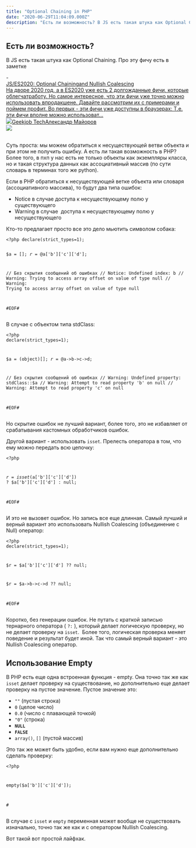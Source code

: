 ```yaml
---
title: "Optional Chaining in PHP"
date: "2020-06-29T11:04:09.000Z"
description: "Есть ли возможность? В JS есть такая штука как Optional Chaining. Про эту фичу есть в заметке  JS/ES2020: Optional Chainingand N"
---
```


<h2 id="-">Есть ли возможность?</h2><p>В JS есть такая штука как Optional Chaining. Про эту фичу есть в заметке</p>- <a class="kg-bookmark-container" href="/js-optional-chainingand-nullish-coalescing/"><div class="kg-bookmark-content"><div class="kg-bookmark-title">JS/ES2020: Optional Chainingand Nullish Coalescing</div><div class="kg-bookmark-description">На дворе 2020 год, а в ES2020 уже есть 2 долгожданные фичи, которые облегчатработу. Но самое интересное, что эти фичи уже точно можно использовать впродакшене. Давайте рассмотрим их с примерами и поймем профит. Во первых - эти фичи уже доступны в браузерах: Т.е. эти фичи вполне можно использоват…</div><div class="kg-bookmark-metadata"><img class="kg-bookmark-icon" src="https://tech.geekjob.ru/favicon.png"><span class="kg-bookmark-author">Geekjob Tech</span><span class="kg-bookmark-publisher">Александр Майоров</span></div></div><div class="kg-bookmark-thumbnail"><img src="https://www.gravatar.com/avatar/8f8f604430a6a2116749fad87c9c86d5?s&#x3D;250&amp;d&#x3D;mm&amp;r&#x3D;x"></div></a> <br/>
<p>Суть проста: мы можем обратиться к несуществующей ветви объекта и при этом не получить ошибку. А есть ли такая возможность в PHP? Более того, в пхп у нас есть не только объекты как экземпляры класса, но и такая структура данных как ассоциативный массив (по сути словарь в терминах того же python).</p><p>Если в PHP обратиться к несуществующей ветке объекта или словаря (ассоциативного массива), то будут два типа ошибок:</p><ul><li>Notice в случае доступа к несуществующему полю у существующего</li><li>Warning в случае  доступа к несуществующему полю у несуществующего</li></ul><p>Кто-то предлагает просто все это дело мьютить символом собака:</p><pre><code class="language-php">&lt;?php declare(strict_types=1);

$a = [];
$r = @$a['b']['c']['d'];

// Без скрытия сообщений об ошибках
// Notice: Undefined index: b
// Warning: Trying to access array offset on value of type null
// Warning: Trying to access array offset on value of type null


#EOF#</code></pre><p>В случае с объектом типа stdClass:</p><pre><code class="language-php">&lt;?php declare(strict_types=1);

$a = (object)[];
$r = @$a-&gt;b-&gt;c-&gt;d;

// Без скрытия сообщений об ошибках
// Warning: Undefined property: stdClass::$a
// Warning: Attempt to read property 'b' on null
// Warning: Attempt to read property 'c' on null


#EOF#</code></pre><p>Но скрытие ошибок не лучший вариант, более того, это не избавляет от срабатывания кастомных обработчиков ошибок.</p><p>Другой вариант - использовать <code>isset</code>. Прелесть оператора в том, что ему можно передать всю цепочку:</p><pre><code class="language-php">&lt;?php


$r = isset($a['b']['c']['d']) ? $a['b']['c']['d'] : null;



#EOF#</code></pre><p> И это не вызовет ошибок. Но запись все еще длинная. Самый лучший и верный вариант это использовать Nullish Coalescing (объединение с Null) оператор:</p><pre><code class="language-php">&lt;?php declare(strict_types=1);


$r = $a['b']['c']['d'] ?? null;

$r = $a-&gt;b-&gt;c-&gt;d ?? null;



#EOF#</code></pre><p>Коротко, без генерации ошибок. Не путать с краткой записью тернарного оператора ( <code>?:</code> ), который делает логическую проверку, но не делает проверку на <code>isset</code>.  Более того, логическая проверка меняет поведение и результат будет иной. Так что самый верный вариант - это Nullish Coalescing оператор.</p><h2 id="-empty">Использование Empty</h2><p>В PHP есть еще одна встроенная функция - empty. Она точно так же как <code>isset</code> делает проверку на существование, но дополнительно еще делает проверку на пустое значение. Пустое значение это:</p><ul><li><code>""</code> (пустая строка)</li><li><code>0</code> (целое число)</li><li><code>0.0</code> (число с плавающей точкой)</li><li><code>"0"</code> (строка)</li><li><strong><code><strong>NULL</strong></code></strong></li><li><strong><code><strong>FALSE</strong></code></strong></li><li><code>array()</code>, <code>[]</code> (пустой массив)</li></ul><p>Это так же может быть удобно, если вам нужно еще дополнительно сделать проверку:</p><pre><code class="language-php">&lt;?php

empty($a['b']['c']['d']);


#</code></pre><p>В случае с <code>isset</code> и <code>empty</code> переменная может вообще не существовать изначально, точно так же как и с оператором Nullish Coalescing.</p><p>Вот такой вот простой лайфхак.</p>


